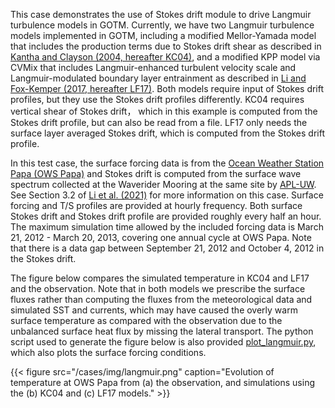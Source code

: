 This case demonstrates the use of Stokes drift module to drive Langmuir turbulence models in GOTM. Currently, we have two Langmuir turbulence models implemented in GOTM, including a modified Mellor-Yamada model that includes the production terms due to Stokes drift shear as described in [Kantha and Clayson (2004, hereafter KC04)](https://doi.org/10.1016/S1463-5003(02)00062-8), and a modified KPP model via CVMix that includes Langmuir-enhanced turbulent velocity scale and Langmuir-modulated boundary layer entrainment as described in [Li and Fox-Kemper (2017, hereafter LF17)](https://doi.org/10.1175/JPO-D-17-0085.1). Both models require input of Stokes drift profiles, but they use the Stokes drift profiles differently. KC04 requires vertical shear of Stokes drift， which in this example is computed from the Stokes drift profile, but can also be read from a file. LF17 only needs the surface layer averaged Stokes drift, which is computed from the Stokes drift profile. 

In this test case, the surface forcing data is from the [Ocean Weather Station Papa (OWS Papa)](https://www.pmel.noaa.gov/ocs/Papa) and Stokes drift is computed from the surface wave spectrum collected at the Waverider Mooring at the same site by [APL-UW](https://apl.uw.edu/project/project.php?id=ows-p). See Section 3.2 of [Li et al. (2021)](https://doi.org/10.5194/gmd-14-4261-2021) for more information on this case. Surface forcing and T/S profiles are provided at hourly frequency. Both surface Stokes drift and Stokes drift profile are provided roughly every half an hour. The maximum simulation time allowed by the included forcing data is March 21, 2012 - March 20, 2013, covering one annual cycle at OWS Papa. Note that there is a data gap between September 21, 2012 and October 4, 2012 in the Stokes drift.

The figure below compares the simulated temperature in KC04 and LF17 and the observation. Note that in both models we prescribe the surface fluxes rather than computing the fluxes from the meteorological data and simulated SST and currents, which may have caused the overly warm surface temperature as compared with the observation due to the unbalanced surface heat flux by missing the lateral transport. The python script used to generate the figure below is also provided [plot_langmuir.py](https://raw.githubusercontent.com/gotm-model/cases/master/langmuir/plot_langmuir.py), which also plots the surface forcing conditions.

{{< figure src="/cases/img/langmuir.png" caption="Evolution of temperature at OWS Papa from (a) the observation, and simulations using the (b) KC04 and (c) LF17 models." >}}
